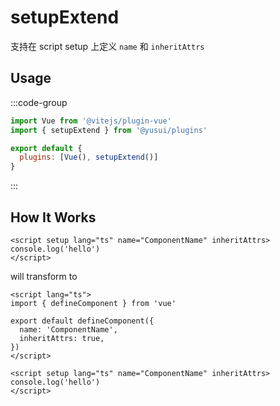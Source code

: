 # setupExtend

支持在 script setup 上定义 `name` 和 `inheritAttrs`

## Usage

:::code-group

```js [vite.config.js]
import Vue from '@vitejs/plugin-vue'
import { setupExtend } from '@yusui/plugins'

export default {
  plugins: [Vue(), setupExtend()]
}
```

:::

## How It Works

```vue 
<script setup lang="ts" name="ComponentName" inheritAttrs>
console.log('hello')
</script>
```

will transform to

```vue
<script lang="ts">
import { defineComponent } from 'vue'

export default defineComponent({
  name: 'ComponentName',
  inheritAttrs: true,
})
</script>

<script setup lang="ts" name="ComponentName" inheritAttrs>
console.log('hello')
</script>
```
